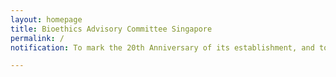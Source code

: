```yaml
---
layout: homepage
title: Bioethics Advisory Committee Singapore
permalink: /
notification: To mark the 20th Anniversary of its establishment, and to celebrate the achievements and work accomplished for the last 20 years, the BAC will be holding its 20th Anniversary Virtual Public Conference from 17-18 June 2021. <a href=“https://www.bacvirtualconference.com/”> Register now! </a>

---
```

<!-- Type your notification here - the notification bar will not appear if this is empty. For other changes, refer to _data/homepage.yml to edit the homepage -->
